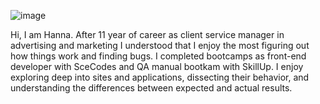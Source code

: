 ![image](https://github.com/hannavas2022/hannavas2022/assets/112612098/3ecb01cd-b59a-4802-a5d6-21da90057ba9)

Hi, I am Hanna. After 11 year of career as client service manager in advertising and marketing I understood that I enjoy the most figuring out how things work and finding bugs. I completed bootcamps as front-end developer with SceCodes and QA manual bootkam with SkillUp.  I enjoy exploring deep into sites and applications, dissecting their behavior, and understanding the differences between expected and actual results. 
